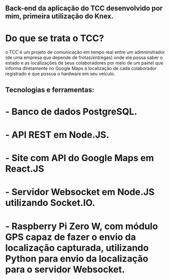 ## Back-end da aplicação do TCC desenvolvido por mim, primeira utilização do Knex.

# Do que se trata o TCC? 
o TCC é um projeto de comunicação em tempo real entre um admninstrador (de uma empresa que depende de frotas/entregas) onde ele possa saber o estado e as localizações de seus colaboradores por meio de um painel que informa diretamente no Google Maps a localização de cada colaborador registrado e que possua o hardware em seu veículo.

## Tecnologias e ferramentas:

# - Banco de dados PostgreSQL.
# - API REST em Node.JS.
# - Site com API do Google Maps em React.JS
# - Servidor Websocket em Node.JS utilizando Socket.IO.
# - Raspberry Pi Zero W, com módulo GPS capaz de fazer o envio da localização capturada, utilizando Python para envio da localização para o servidor Websocket.
